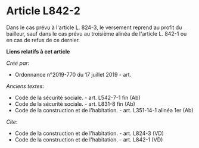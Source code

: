 # Article L842-2

Dans le cas prévu à l'article L. 824-3, le versement reprend au profit du bailleur, sauf dans le cas prévu au troisième
alinéa de l'article L. 842-1 ou en cas de refus de ce dernier.

**Liens relatifs à cet article**

_Créé par_:

  - Ordonnance n°2019-770 du 17 juillet 2019 - art.

_Anciens textes_:

  - Code de la sécurité sociale. - art. L542-7-1 fin (Ab)
  - Code de la sécurité sociale. - art. L831-8 fin (Ab)
  - Code de la construction et de l'habitation. - art. L351-14-1 alinéa 1er (Ab)

_Cite_:

  - Code de la construction et de l'habitation. - art. L824-3 (VD)
  - Code de la construction et de l'habitation. - art. L842-1 (VD)
